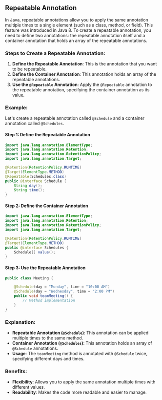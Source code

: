 ## Repeatable Annotation

In Java, repeatable annotations allow you to apply the same annotation multiple times to a single element (such as a class, method, or field). This feature was introduced in Java 8. To create a repeatable annotation, you need to define two annotations: the repeatable annotation itself and a container annotation that holds an array of the repeatable annotations.

### Steps to Create a Repeatable Annotation:
1. **Define the Repeatable Annotation**: This is the annotation that you want to be repeatable.
2. **Define the Container Annotation**: This annotation holds an array of the repeatable annotations.
3. **Use the `@Repeatable` Annotation**: Apply the `@Repeatable` annotation to the repeatable annotation, specifying the container annotation as its value.

### Example:
Let's create a repeatable annotation called `@Schedule` and a container annotation called `@Schedules`.

#### Step 1: Define the Repeatable Annotation
```java
import java.lang.annotation.ElementType;
import java.lang.annotation.Retention;
import java.lang.annotation.RetentionPolicy;
import java.lang.annotation.Target;

@Retention(RetentionPolicy.RUNTIME)
@Target(ElementType.METHOD)
@Repeatable(Schedules.class)
public @interface Schedule {
    String day();
    String time();
}
```

#### Step 2: Define the Container Annotation
```java
import java.lang.annotation.ElementType;
import java.lang.annotation.Retention;
import java.lang.annotation.RetentionPolicy;
import java.lang.annotation.Target;

@Retention(RetentionPolicy.RUNTIME)
@Target(ElementType.METHOD)
public @interface Schedules {
    Schedule[] value();
}
```

#### Step 3: Use the Repeatable Annotation
```java
public class Meeting {

    @Schedule(day = "Monday", time = "10:00 AM")
    @Schedule(day = "Wednesday", time = "2:00 PM")
    public void teamMeeting() {
        // Method implementation
    }
}
```

### Explanation:
- **Repeatable Annotation (`@Schedule`)**: This annotation can be applied multiple times to the same method.
- **Container Annotation (`@Schedules`)**: This annotation holds an array of `@Schedule` annotations.
- **Usage**: The `teamMeeting` method is annotated with `@Schedule` twice, specifying different days and times.

### Benefits:
- **Flexibility**: Allows you to apply the same annotation multiple times with different values.
- **Readability**: Makes the code more readable and easier to manage.
